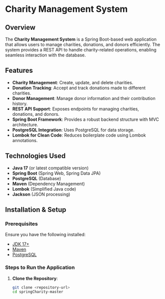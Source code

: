 # Charity Management System

## Overview
The **Charity Management System** is a Spring Boot-based web application that allows users to manage charities, donations, and donors efficiently. The system provides a REST API to handle charity-related operations, enabling seamless interaction with the database.

## Features
- **Charity Management**: Create, update, and delete charities.
- **Donation Tracking**: Accept and track donations made to different charities.
- **Donor Management**: Manage donor information and their contribution history.
- **REST API Support**: Exposes endpoints for managing charities, donations, and donors.
- **Spring Boot Framework**: Provides a robust backend structure with MVC architecture.
- **PostgreSQL Integration**: Uses PostgreSQL for data storage.
- **Lombok for Clean Code**: Reduces boilerplate code using Lombok annotations.

## Technologies Used
- **Java 17** (or latest compatible version)
- **Spring Boot** (Spring Web, Spring Data JPA)
- **PostgreSQL** (Database)
- **Maven** (Dependency Management)
- **Lombok** (Simplified Java code)
- **Jackson** (JSON processing)

## Installation & Setup
### Prerequisites
Ensure you have the following installed:
- [JDK 17+](https://adoptopenjdk.net/)
- [Maven](https://maven.apache.org/download.cgi)
- [PostgreSQL](https://www.postgresql.org/download/)

### Steps to Run the Application
1. **Clone the Repository**:
   ```sh
   git clone <repository-url>
   cd springCharity-master
   
